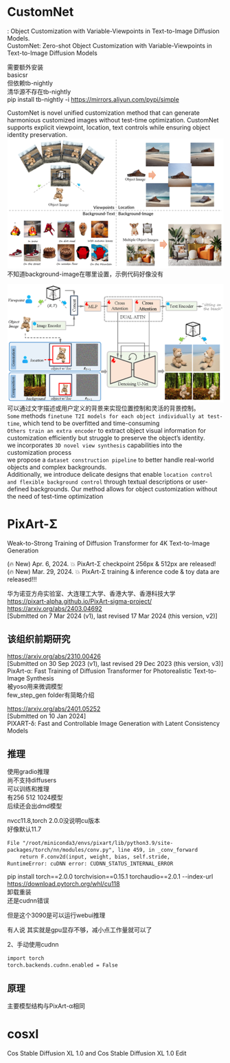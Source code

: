 # CustomNet
: Object Customization with Variable-Viewpoints in Text-to-Image Diffusion Models.   
CustomNet: Zero-shot Object Customization with Variable-Viewpoints in Text-to-Image Diffusion Models    





需要额外安装  
basicsr   
但依赖tb-nightly    
清华源不存在tb-nightly    
pip install tb-nightly -i https://mirrors.aliyun.com/pypi/simple    


CustomNet is novel unified customization method that can generate harmonious customized images without test-time optimization. CustomNet supports explicit viewpoint, location, text controls while ensuring object identity preservation.    
![alt text](assets/pixart-sigma&customnet/image.png)   
不知道background-image在哪里设置，示例代码好像没有   


![alt text](assets/pixart-sigma&customnet/image-1.png)
可以通过文字描述或用户定义的背景来实现位置控制和灵活的背景控制。   
`Some` methods `finetune T2I models for each object individually at test-time`, which tend to be overfitted and time-consuming     
`Others train an extra encoder` to extract object visual information for customization efficiently but struggle to preserve the object’s identity.       
we incorporates `3D novel view synthesis` capabilities into the customization process    
we propose a `dataset construction pipeline` to better handle real-world objects and complex backgrounds.    
Additionally, we introduce delicate designs that enable `location control and flexible background control` through textual descriptions or user-defined backgrounds. Our method allows for object customization without the need of test-time optimization     













# PixArt-Σ 
Weak-to-Strong Training of Diffusion Transformer for 4K Text-to-Image Generation   

(🔥 New) Apr. 6, 2024. 💥 PixArt-Σ checkpoint 256px & 512px are released!   
(🔥 New) Mar. 29, 2024. 💥 PixArt-Σ training & inference code & toy data are released!!!   

华为诺亚方舟实验室、大连理工大学、香港大学、香港科技大学    
https://pixart-alpha.github.io/PixArt-sigma-project/    
https://arxiv.org/abs/2403.04692    
[Submitted on 7 Mar 2024 (v1), last revised 17 Mar 2024 (this version, v2)]





## 该组织前期研究
https://arxiv.org/abs/2310.00426   
[Submitted on 30 Sep 2023 (v1), last revised 29 Dec 2023 (this version, v3)]    
PixArt-α: Fast Training of Diffusion Transformer for Photorealistic Text-to-Image Synthesis    
被yoso用来微调模型    
few_step_gen folder有简略介绍   



https://arxiv.org/abs/2401.05252    
[Submitted on 10 Jan 2024]   
PIXART-δ: Fast and Controllable Image Generation with Latent Consistency Models    

## 推理
使用gradio推理   
尚不支持diffusers   
可以训练和推理   
有256 512 1024模型    
后续还会出dmd模型     



nvcc11.8,torch 2.0.0没说明cu版本   
好像默认11.7   

    File "/root/miniconda3/envs/pixart/lib/python3.9/site-packages/torch/nn/modules/conv.py", line 459, in _conv_forward
        return F.conv2d(input, weight, bias, self.stride,
    RuntimeError: cuDNN error: CUDNN_STATUS_INTERNAL_ERROR

pip install torch==2.0.0 torchvision==0.15.1 torchaudio==2.0.1 --index-url https://download.pytorch.org/whl/cu118      
卸载重装     
还是cudnn错误   

但是这个3090是可以运行webui推理    

有人说 其实就是gpu显存不够，减小点工作量就可以了    

 2、手动使用cudnn

    import torch
    torch.backends.cudnn.enabled = False



## 原理
主要模型结构与PixArt-α相同   




# cosxl
Cos Stable Diffusion XL 1.0 and Cos Stable Diffusion XL 1.0 Edit   



